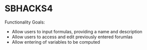 # SBHACKS4

Functionality Goals:
- Allow users to input formulas, providing a name and description
- Allow users to access and edit previously entered forumlas
- Allow entering of variables to be computed
